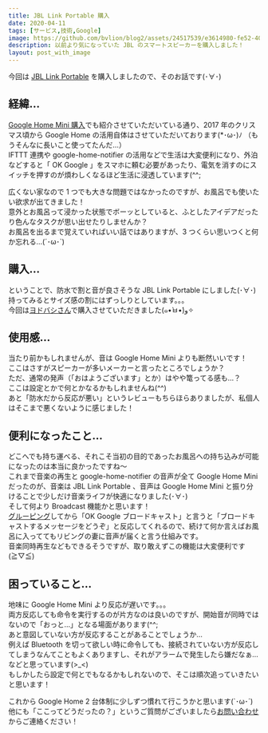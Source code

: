 ```yaml
---
title: JBL Link Portable 購入
date: 2020-04-11
tags: [サービス,技術,Google]
image: https://github.com/bvlion/blog2/assets/24517539/e3614980-fe52-4007-ad50-95f43a1ea0f6
description: 以前より気になっていた JBL のスマートスピーカーを購入しました！
layout: post_with_image
---
```


今回は [JBL Link Portable](https://jp.jbl.com/LINK+PORTABLE.html?cgid=smart-speakers&dwvar_LINK%20PORTABLE_color=Black-Japan-Current) を購入しましたので、そのお話です(･∀･)

## 経緯…

[Google Home Mini 購入](../buy_google_home_mini/)でも紹介させていただいている通り、2017 年のクリスマス頃から Google Home の活用自体はさせていただいております(*･ω･)ﾉ
（もうそんなに長いこと使ってたんだ…）  
IFTTT 連携や google-home-notifier の活用などで生活は大変便利になり、外泊などすると「 OK Google 」をスマホに頼む必要があったり、電気を消すのにスイッチを押すのが煩わしくなるほど生活に浸透しています(^^;

広くない家なので 1 つでも大きな問題ではなかったのですが、お風呂でも使いたい欲求が出てきました！  
意外とお風呂って浸かった状態でボーッとしていると、ふとしたアイデアだったり色んなタスクが思い出せたりしませんか？  
お風呂を出るまで覚えていればいい話ではありますが、3 つくらい思いつくと何か忘れる…(´･ω･`)

## 購入…

ということで、防水で割と音が良さそうな JBL Link Portable にしました(･∀･)  
持ってみるとサイズ感の割にはずっしりとしています。。。  
今回は[ヨドバシさん](https://www.yodobashi.com/product/100000001005249758/)で購入させていただきました(๑•̀ㅂ•́)و✧

## 使用感…

当たり前かもしれませんが、音は Google Home Mini よりも断然いいです！  
ここはさすがスピーカーが多いメーカーと言ったところでしょうか？  
ただ、通常の発声（「おはようございます」とか）はやや篭ってる感も…？  
ここは設定とかで何とかなるかもしれませんね(^^)  
あと「防水だから反応が悪い」というレビューもちらほらありましたが、私個人はそこまで悪くないように感じました！

## 便利になったこと…

どこへでも持ち運べる、それこそ当初の目的であったお風呂への持ち込みが可能になったのは本当に良かったですね〜  
これまで音楽の再生と google-home-notifier の音声が全て Google Home Mini だったのが、音楽は JBL Link Portable 、音声は Google Home Mini と振り分けることで少しだけ音楽ライフが快適になりました(･∀･)  
そして何より Broadcast 機能かと思います！  
[グルーピング](https://support.google.com/chromecast/answer/7174267?hl=ja)してから「OK Google ブロードキャスト」と言うと「ブロードキャストするメッセージをどうぞ」と反応してくれるので、続けて何か言えばお風呂に入っててもリビングの妻に音声が届くと言う仕組みです。  
音楽同時再生などもできるそうですが、取り敢えずこの機能は大変便利です(≧▽≦)

## 困っていること…

地味に Google Home Mini より反応が遅いです。。。  
両方反応しても命令を実行するのが片方なのは良いのですが、開始音が同時ではないので「おっと…」となる場面があります(^^;  
あと意図していない方が反応することがあることでしょうか…  
例えば Bluetooth を切って欲しい時に命令しても、接続されていない方が反応してしまうなんてこともよくありますし、それがアラームで発生したら嫌だなぁ…などと思っています(>_<)  
もしかしたら設定で何とでもなるかもしれないので、そこは順次追っていきたいと思います！

これから Google Home 2 台体制に少しずつ慣れて行こうかと思います(`･ω･´)  
他にも「ここってどうだったの？」というご質問がございましたら[お問い合わせ](https://forms.gle/dUkf1dNdkgN2ZxJ66)からご連絡ください！